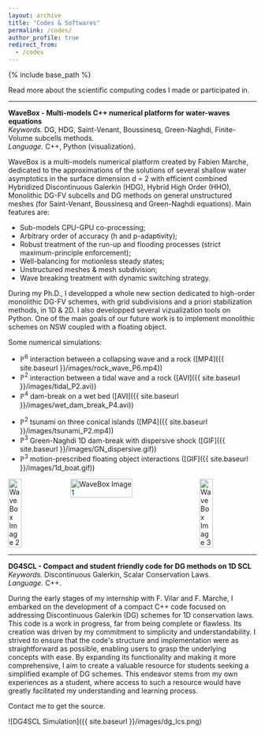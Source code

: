 ```yaml
---
layout: archive
title: "Codes & Softwares"
permalink: /codes/
author_profile: true
redirect_from:
  - /codes
---
```


{% include base_path %}

Read more about the scientific computing codes I made or participated in. 

***

<b> WaveBox - Multi-models C++ numerical platform for water-waves equations </b>  <br>
<i> Keywords. </i> DG, HDG, Saint-Venant, Boussinesq, Green-Naghdi, Finite-Volume subcells methods. <br>
<i> Language. </i> C++, Python (visualization).

WaveBox is a multi-models numerical platform created by Fabien Marche, dedicated to the approximations of the solutions of several shallow water asymptotics in the surface dimension d = 2 with efficient combined Hybridized Discontinuous Galerkin (HDG), Hybrid High Order (HHO), Monolithic DG-FV subcells and DG methods on general unstructured meshes (for Saint-Venant, Boussinesq and Green-Naghdi equations). Main features are: 
- Sub-models CPU-GPU co-processing;
- Arbitrary order of accuracy (h and p-adaptivity);
- Robust treatment of the run-up and flooding processes (strict maximum-principle enforcement);
- Well-balancing for motionless steady states;
- Unstructured meshes & mesh subdivision;
- Wave breaking treatment with dynamic switching strategy.

During my Ph.D., I developped a whole new section dedicated to high-order monolithic DG-FV schemes, with grid subdivisions and a priori stabilization methods, in 1D & 2D. I also developped several vizualization tools on Python. One of the main goals of our future work is to implement monolithic schemes on NSW coupled with a floating object.

Some numerical simulations: 
- $\mathbb{P}^6$ interaction between a collapsing wave and a rock ([MP4]({{ site.baseurl }}/images/rock_wave_P6.mp4))
- $\mathbb{P}^2$ interaction between a tidal wave and a rock ([AVI]({{ site.baseurl }}/images/tidal_P2.avi))
- $\mathbb{P}^4$ dam-break on a wet bed ([AVI]({{ site.baseurl }}/images/wet_dam_break_P4.avi))
<!-- - $\mathbb{P}^2$ Carrier-Greenspan periodic solution ([AVI]({{ site.baseurl }}/images/cg_periodic_P2.avi)) -->
- $\mathbb{P}^2$ tsunami on three conical islands ([MP4]({{ site.baseurl }}/images/tsunami_P2.mp4))
- $\mathbb{P}^3$ Green-Naghdi 1D dam-break with dispersive shock ([GIF]({{ site.baseurl }}/images/GN_dispersive.gif))
- $\mathbb{P}^3$ motion-prescribed floating object interactions ([GIF]({{ site.baseurl }}/images/1d_boat.gif))

<div style="display: flex; justify-content: space-between; gap: 7px;">
      <img src="{{ site.baseurl }}/images/1d_boat.gif" alt="WaveBox Image 2" style="width: 23%; height: auto;">
      <img src="{{ site.baseurl }}/images/tsunami2d.png" alt="WaveBox Image 1" style="width: 50%; height: auto;">
      <img src="{{ site.baseurl }}/images/GN_dispersive.gif" alt="WaveBox Image 3" style="width: 23%; height: auto;">
</div>

***

<b> DG4SCL - Compact and student friendly code for DG methods on 1D SCL </b>  <br>
<i> Keywords. </i> Discontinuous Galerkin, Scalar Conservation Laws. <br>
<i> Language. </i> C++. 

During the early stages of my internship with F. Vilar and F. Marche, I embarked on the development of a compact C++ code focused on addressing Discontinuous Galerkin (DG) schemes for 1D conservation laws. 
This code is a work in progress, far from being complete or flawless. Its creation was driven by my commitment to simplicity and understandability. I strived to ensure that the code's structure and implementation were as straightforward as possible, enabling users to grasp the underlying concepts with ease.
By expanding its functionality and making it more comprehensive, I aim to create a valuable resource for students seeking a simplified example of DG schemes. This endeavor stems from my own experiences as a student, where access to such a resource would have greatly facilitated my understanding and learning process.

Contact me to get the source.

![DG4SCL Simulation]({{ site.baseurl }}/images/dg_lcs.png)

